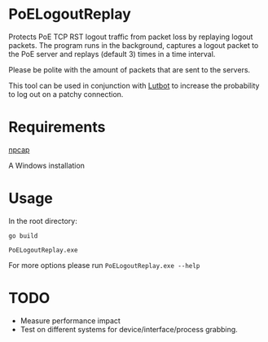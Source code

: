 # PoELogoutReplay
Protects PoE TCP RST logout traffic from packet loss by replaying logout packets.
The program runs in the background, captures a logout packet to the PoE server and replays (default 3) times in a time interval.

Please be polite with the amount of packets that are sent to the servers.

This tool can be used in conjunction with [Lutbot](http://lutbot.com/#/) to increase the probability to log out on a patchy connection.
# Requirements
[npcap](https://nmap.org/npcap/)

A Windows installation

# Usage

In the root directory:

```go build```

```PoELogoutReplay.exe```

For more options please run ```PoELogoutReplay.exe --help```

# TODO
* Measure performance impact
* Test on different systems for device/interface/process grabbing.
